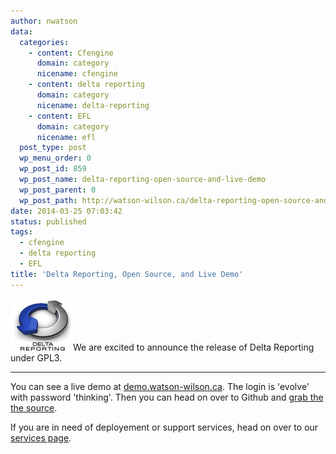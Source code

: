 ```yaml
---
author: nwatson
data:
  categories:
    - content: Cfengine
      domain: category
      nicename: cfengine
    - content: delta reporting
      domain: category
      nicename: delta-reporting
    - content: EFL
      domain: category
      nicename: efl
  post_type: post
  wp_menu_order: 0
  wp_post_id: 859
  wp_post_name: delta-reporting-open-source-and-live-demo
  wp_post_parent: 0
  wp_post_path: http://watson-wilson.ca/delta-reporting-open-source-and-live-demo/
date: 2014-03-25 07:03:42
status: published
tags:
  - cfengine
  - delta reporting
  - EFL
title: 'Delta Reporting, Open Source, and Live Demo'
---
```

[![dr-logo-100](/static/images/dr-logo-100.png)](/static/images/dr-logo-100.png)We
are excited to announce the release of Delta Reporting under GPL3.

---

You can see a live demo at [demo.watson-wilson.ca](http://demo.watson-wilson.ca).
The login is 'evolve' with password 'thinking'. Then you can head on
over to Github and [grab the the source](https://github.com/evolvethinking/delta_reporting).

If you are in need of deployement or support services, head on over to
our [services page](http://watson-wilson.ca/services/).
